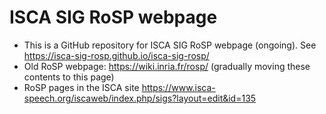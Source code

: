 # ISCA SIG RoSP webpage

- This is a GitHub repository for ISCA SIG RoSP webpage (ongoing). See https://isca-sig-rosp.github.io/isca-sig-rosp/ 
- Old RoSP webpage: https://wiki.inria.fr/rosp/ (gradually moving these contents to this page)
- RoSP pages in the ISCA site https://www.isca-speech.org/iscaweb/index.php/sigs?layout=edit&id=135
